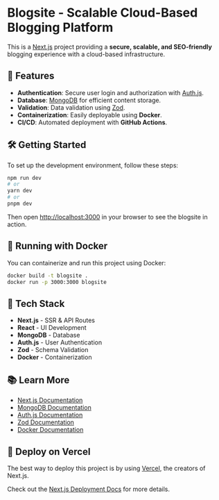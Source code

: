 # Blogsite - Scalable Cloud-Based Blogging Platform  

This is a [Next.js](https://nextjs.org) project providing a **secure, scalable, and SEO-friendly** blogging experience with a cloud-based infrastructure.

## 🚀 Features  
- **Authentication**: Secure user login and authorization with [Auth.js](https://authjs.dev).  
- **Database**: [MongoDB](https://www.mongodb.com/) for efficient content storage.  
- **Validation**: Data validation using [Zod](https://zod.dev).  
- **Containerization**: Easily deployable using **Docker**.  
- **CI/CD**: Automated deployment with **GitHub Actions**.  

## 🛠 Getting Started  

To set up the development environment, follow these steps:

```bash
npm run dev
# or
yarn dev
# or
pnpm dev
```

Then open [http://localhost:3000](http://localhost:3000) in your browser to see the blogsite in action.  

## 🐳 Running with Docker  

You can containerize and run this project using Docker:

```bash
docker build -t blogsite .
docker run -p 3000:3000 blogsite
```

## 📌 Tech Stack  

- **Next.js** - SSR & API Routes  
- **React** - UI Development  
- **MongoDB** - Database  
- **Auth.js** - User Authentication  
- **Zod** - Schema Validation  
- **Docker** - Containerization  

## 📚 Learn More  

- [Next.js Documentation](https://nextjs.org/docs)  
- [MongoDB Documentation](https://www.mongodb.com/docs/)  
- [Auth.js Documentation](https://authjs.dev)  
- [Zod Documentation](https://zod.dev)  
- [Docker Documentation](https://docs.docker.com/)  

## 🚀 Deploy on Vercel  

The best way to deploy this project is by using [Vercel](https://vercel.com/), the creators of Next.js.

Check out the [Next.js Deployment Docs](https://nextjs.org/docs/deployment) for more details.
